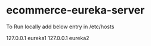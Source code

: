 # ecommerce-eureka-server

To Run locally add below entry in /etc/hosts

127.0.0.1 eureka1
127.0.0.1 eureka2
